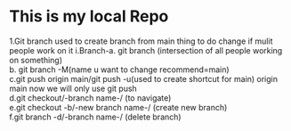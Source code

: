 # This is my local Repo
1.Git branch used to create branch from main thing to do change if mulit people work on it
    i.Branch-a. git branch (intersection of all people working on something)<br>
       b. git branch -M(name u want to change recommend=main)<br>
       c.git push origin main/git push -u(used to create shortcut for main) origin main now we will only use git push<br>
       d.git checkout/-branch name-/ (to navigate)<br>
       e.git checkout -b/-new branch name-/  (create new branch)<br>
       f.git branch -d/-branch name-/ (delete branch)
       